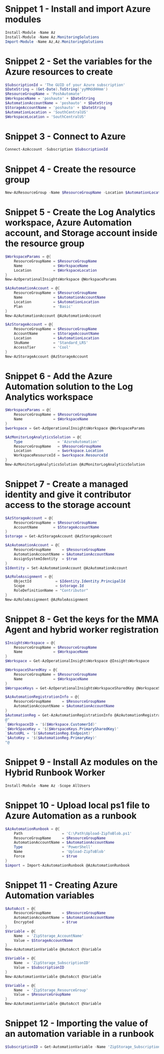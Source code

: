 ﻿# Snippet 1 - Install and import Azure modules
```powershell
Install-Module -Name Az
Install-Module -Name Az.MonitoringSolutions
Import-Module -Name Az,Az.MonitoringSolutions
```

# Snippet 2 - Set the variables for the Azure resources to create
```powershell
$SubscriptionId = 'The GUID of your Azure subscription'
$DateString = (Get-Date).ToString('yyMMddHHmm')
$ResourceGroupName = 'PoshAutomate'
$WorkspaceName = 'poshauto' + $DateString
$AutomationAccountName = 'poshauto' + $DateString
$StorageAccountName = 'poshauto' + $DateString
$AutomationLocation = 'SouthCentralUS'
$WorkspaceLocation = 'SouthCentralUS'
```

# Snippet 3 - Connect to Azure
```powershell
Connect-AzAccount -Subscription $SubscriptionId
```

# Snippet 4 - Create the resource group
```powershell
New-AzResourceGroup -Name $ResourceGroupName -Location $AutomationLocation
```

# Snippet 5 - Create the Log Analytics workspace, Azure Automation account, and Storage account inside the resource group
```powershell
$WorkspaceParams = @{
	ResourceGroupName = $ResourceGroupName
	Name              = $WorkspaceName
	Location          = $WorkspaceLocation
}
New-AzOperationalInsightsWorkspace @WorkspaceParams

$AzAutomationAccount = @{
	ResourceGroupName = $ResourceGroupName
	Name              = $AutomationAccountName
	Location          = $AutomationLocation
	Plan              = 'Basic'
}
New-AzAutomationAccount @AzAutomationAccount

$AzStorageAccount = @{
	ResourceGroupName = $ResourceGroupName
	AccountName       = $StorageAccountName
	Location          = $AutomationLocation
	SkuName           = 'Standard_LRS'
	AccessTier        = 'Cool'
}
New-AzStorageAccount @AzStorageAccount
```

# Snippet 6 - Add the Azure Automation solution to the Log Analytics workspace
```powershell
$WorkspaceParams = @{
	ResourceGroupName = $ResourceGroupName
	Name              = $WorkspaceName
}
$workspace = Get-AzOperationalInsightsWorkspace @WorkspaceParams

$AzMonitorLogAnalyticsSolution = @{
	Type                = 'AzureAutomation'
	ResourceGroupName   = $ResourceGroupName
	Location            = $workspace.Location
	WorkspaceResourceId = $workspace.ResourceId
}
New-AzMonitorLogAnalyticsSolution @AzMonitorLogAnalyticsSolution
```

# Snippet 7 - Create a managed identity and give it contributor access to the storage account
```powershell
$AzStorageAccount = @{
	ResourceGroupName = $ResourceGroupName
	AccountName       = $StorageAccountName
}
$storage = Get-AzStorageAccount @AzStorageAccount

$AzAutomationAccount = @{
	ResourceGroupName     = $ResourceGroupName
	AutomationAccountName = $AutomationAccountName
	AssignSystemIdentity  = $true
}
$Identity = Set-AzAutomationAccount @AzAutomationAccount

$AzRoleAssignment = @{
	ObjectId           = $Identity.Identity.PrincipalId
	Scope              = $storage.Id
	RoleDefinitionName = "Contributor"
}
New-AzRoleAssignment @AzRoleAssignment
```

# Snippet 8 - Get the keys for the MMA Agent and hybrid worker registration
```powershell
$InsightsWorkspace = @{
	ResourceGroupName = $ResourceGroupName
	Name              = $WorkspaceName
}
$Workspace = Get-AzOperationalInsightsWorkspace @InsightsWorkspace

$WorkspaceSharedKey = @{
	ResourceGroupName = $ResourceGroupName
	Name              = $WorkspaceName
}
$WorspaceKeys = Get-AzOperationalInsightsWorkspaceSharedKey @WorkspaceSharedKey

$AzAutomationRegistrationInfo = @{
	ResourceGroupName     = $ResourceGroupName
	AutomationAccountName = $AutomationAccountName
}
$AutomationReg = Get-AzAutomationRegistrationInfo @AzAutomationRegistrationInfo
@"
`$WorkspaceID = '$($Workspace.CustomerId)'
`$WorkSpaceKey = '$($WorspaceKeys.PrimarySharedKey)'
`$AutoURL = '$($AutomationReg.Endpoint)'
`$AutoKey = '$($AutomationReg.PrimaryKey)'
"@
```

# Snippet 9 - Install Az modules on the Hybrid Runbook Worker
```powershell
Install-Module -Name Az -Scope AllUsers
```

# Snippet 10 - Upload local ps1 file to Azure Automation as a runbook
```powershell
$AzAutomationRunbook = @{
	Path                  = 'C:\Path\Upload-ZipToBlob.ps1'
	ResourceGroupName     = $ResourceGroupName
	AutomationAccountName = $AutomationAccountName
	Type                  = 'PowerShell'
	Name                  = 'Upload-ZipToBlob'
	Force                 = $true
}
$import = Import-AzAutomationRunbook @AzAutomationRunbook
```

# Snippet 11 - Creating Azure Automation variables
```powershell
$AutoAcct = @{
	ResourceGroupName     = $ResourceGroupName
	AutomationAccountName = $AutomationAccountName
	Encrypted             = $true
}
$Variable = @{
	Name  = 'ZipStorage_AccountName'
	Value = $StorageAccountName
}
New-AzAutomationVariable @AutoAcct @Variable

$Variable = @{
    Name  = 'ZipStorage_SubscriptionID'
    Value = $SubscriptionID
}
New-AzAutomationVariable @AutoAcct @Variable

$Variable = @{
    Name  = 'ZipStorage_ResourceGroup'
    Value = $ResourceGroupName
}
New-AzAutomationVariable @AutoAcct @Variable
```

# Snippet 12 - Importing the value of an automation variable in a runbook
```powershell
$SubscriptionID = Get-AutomationVariable -Name 'ZipStorage_SubscriptionID'
```

